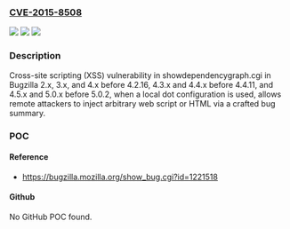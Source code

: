 ### [CVE-2015-8508](https://cve.mitre.org/cgi-bin/cvename.cgi?name=CVE-2015-8508)
![](https://img.shields.io/static/v1?label=Product&message=n%2Fa&color=blue)
![](https://img.shields.io/static/v1?label=Version&message=n%2Fa&color=blue)
![](https://img.shields.io/static/v1?label=Vulnerability&message=n%2Fa&color=brighgreen)

### Description

Cross-site scripting (XSS) vulnerability in showdependencygraph.cgi in Bugzilla 2.x, 3.x, and 4.x before 4.2.16, 4.3.x and 4.4.x before 4.4.11, and 4.5.x and 5.0.x before 5.0.2, when a local dot configuration is used, allows remote attackers to inject arbitrary web script or HTML via a crafted bug summary.

### POC

#### Reference
- https://bugzilla.mozilla.org/show_bug.cgi?id=1221518

#### Github
No GitHub POC found.

